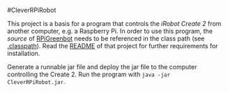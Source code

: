 #CleverRPiRobot

This project is a basis for a program that controls the _iRobot Create 2_ from another computer, e.g. a Raspberry Pi. In order to use this program, the _source_ of [RPiGreenbot](https://github.com/ecolban/RPiGreenbot) needs to be referenced in the class path (see [.classpath](https://github.com/ecolban/CleverRPiRobot/blob/master/.classpath)). Read the [README](https://github.com/ecolban/RPiGreenbot/blob/master/README.md) of that project for further requirements for installation.

Generate a runnable jar file and deploy the jar file to the computer controlling the Create 2. Run the program with `java -jar CleverRPiRobot.jar`.
